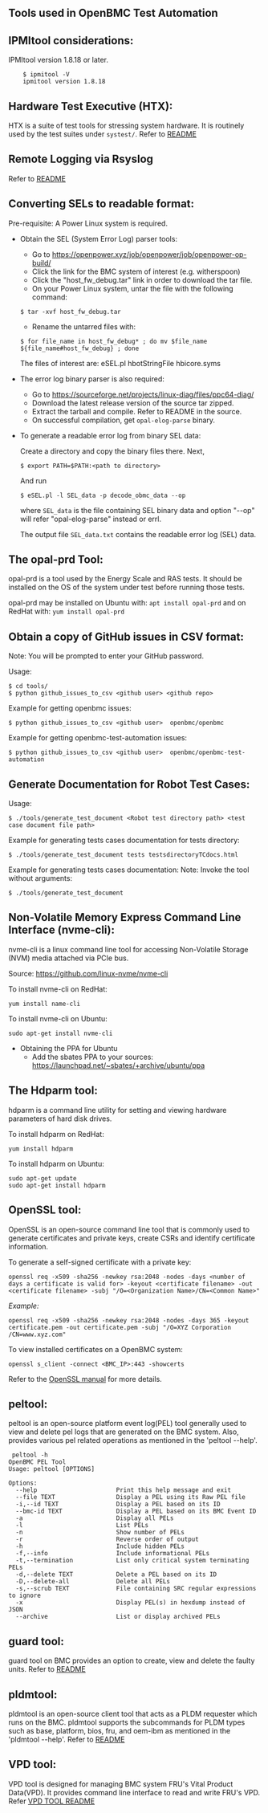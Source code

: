 ## Tools used in OpenBMC Test Automation

## IPMItool considerations:

IPMItool version 1.8.18 or later.

```
    $ ipmitool -V
    ipmitool version 1.8.18
```

## Hardware Test Executive (HTX):

HTX is a suite of test tools for stressing system hardware. It is routinely used
by the test suites under `systest/`. Refer to
[README](https://github.com/open-power/HTX)

## Remote Logging via Rsyslog

Refer to
[README](https://github.com/openbmc/phosphor-logging/blob/master/README.md#remote-logging-via-rsyslog)

## Converting SELs to readable format:

Pre-requisite: A Power Linux system is required.

- Obtain the SEL (System Error Log) parser tools:

  - Go to https://openpower.xyz/job/openpower/job/openpower-op-build/
  - Click the link for the BMC system of interest (e.g. witherspoon)
  - Click the "host_fw_debug.tar" link in order to download the tar file.
  - On your Power Linux system, untar the file with the following command:

  ```
  $ tar -xvf host_fw_debug.tar
  ```

  - Rename the untarred files with:

  ```
  $ for file_name in host_fw_debug* ; do mv $file_name ${file_name#host_fw_debug} ; done
  ```

  The files of interest are: eSEL.pl hbotStringFile hbicore.syms

- The error log binary parser is also required:

  - Go to https://sourceforge.net/projects/linux-diag/files/ppc64-diag/
  - Download the latest release version of the source tar zipped.
  - Extract the tarball and compile. Refer to README in the source.
  - On successful compilation, get `opal-elog-parse` binary.

- To generate a readable error log from binary SEL data:

  Create a directory and copy the binary files there. Next,

  ```
  $ export PATH=$PATH:<path to directory>
  ```

  And run

  ```
  $ eSEL.pl -l SEL_data -p decode_obmc_data --op
  ```

  where `SEL_data` is the file containing SEL binary data and option "--op" will
  refer "opal-elog-parse" instead or errl.

  The output file `SEL_data.txt` contains the readable error log (SEL) data.

## The opal-prd Tool:

opal-prd is a tool used by the Energy Scale and RAS tests. It should be
installed on the OS of the system under test before running those tests.

opal-prd may be installed on Ubuntu with: `apt install opal-prd` and on RedHat
with: `yum install opal-prd`

## Obtain a copy of GitHub issues in CSV format:

Note: You will be prompted to enter your GitHub password.

Usage:

```
$ cd tools/
$ python github_issues_to_csv <github user> <github repo>
```

Example for getting openbmc issues:

```
$ python github_issues_to_csv <github user>  openbmc/openbmc
```

Example for getting openbmc-test-automation issues:

```
$ python github_issues_to_csv <github user>  openbmc/openbmc-test-automation
```

## Generate Documentation for Robot Test Cases:

Usage:

```
$ ./tools/generate_test_document <Robot test directory path> <test case document file path>
```

Example for generating tests cases documentation for tests directory:

```
$ ./tools/generate_test_document tests testsdirectoryTCdocs.html
```

Example for generating tests cases documentation: Note: Invoke the tool without
arguments:

```
$ ./tools/generate_test_document
```

## Non-Volatile Memory Express Command Line Interface (nvme-cli):

nvme-cli is a linux command line tool for accessing Non-Volatile Storage (NVM)
media attached via PCIe bus.

Source: https://github.com/linux-nvme/nvme-cli

To install nvme-cli on RedHat:

```
yum install name-cli
```

To install nvme-cli on Ubuntu:

```
sudo apt-get install nvme-cli
```

- Obtaining the PPA for Ubuntu
  - Add the sbates PPA to your sources:
    https://launchpad.net/~sbates/+archive/ubuntu/ppa

## The Hdparm tool:

hdparm is a command line utility for setting and viewing hardware parameters of
hard disk drives.

To install hdparm on RedHat:

```
yum install hdparm
```

To install hdparm on Ubuntu:

```
sudo apt-get update
sudo apt-get install hdparm
```

## OpenSSL tool:

OpenSSL is an open-source command line tool that is commonly used to generate
certificates and private keys, create CSRs and identify certificate information.

To generate a self-signed certificate with a private key:

```
openssl req -x509 -sha256 -newkey rsa:2048 -nodes -days <number of days a certificate is valid for> -keyout <certificate filename> -out <certificate filename> -subj "/O=<Organization Name>/CN=<Common Name>"
```

_Example:_

```
openssl req -x509 -sha256 -newkey rsa:2048 -nodes -days 365 -keyout certificate.pem -out certificate.pem -subj "/O=XYZ Corporation /CN=www.xyz.com"
```

To view installed certificates on a OpenBMC system:

```
openssl s_client -connect <BMC_IP>:443 -showcerts
```

Refer to the
[OpenSSL manual](https://www.openssl.org/docs/manmaster/man1/req.html) for more
details.

## peltool:

peltool is an open-source platform event log(PEL) tool generally used to view
and delete pel logs that are generated on the BMC system. Also, provides various
pel related operations as mentioned in the 'peltool --help'.

```
 peltool -h
OpenBMC PEL Tool
Usage: peltool [OPTIONS]

Options:
  --help                      Print this help message and exit
  --file TEXT                 Display a PEL using its Raw PEL file
  -i,--id TEXT                Display a PEL based on its ID
  --bmc-id TEXT               Display a PEL based on its BMC Event ID
  -a                          Display all PELs
  -l                          List PELs
  -n                          Show number of PELs
  -r                          Reverse order of output
  -h                          Include hidden PELs
  -f,--info                   Include informational PELs
  -t,--termination            List only critical system terminating PELs
  -d,--delete TEXT            Delete a PEL based on its ID
  -D,--delete-all             Delete all PELs
  -s,--scrub TEXT             File containing SRC regular expressions to ignore
  -x                          Display PEL(s) in hexdump instead of JSON
  --archive                   List or display archived PELs
```

## guard tool:

guard tool on BMC provides an option to create, view and delete the faulty
units. Refer to [README](https://github.com/open-power/guard#readme)

## pldmtool:

pldmtool is an open-source client tool that acts as a PLDM requester which runs
on the BMC. pldmtool supports the subcommands for PLDM types such as base,
platform, bios, fru, and oem-ibm as mentioned in the 'pldmtool --help'. Refer to
[README](https://github.com/openbmc/pldm/tree/master/pldmtool#README.md)

## VPD tool:

VPD tool is designed for managing BMC system FRU's Vital Product Data(VPD). It
provides command line interface to read and write FRU's VPD. Refer
[VPD TOOL README](https://github.com/openbmc/openpower-vpd-parser/blob/master/vpd-tool/README.md)
